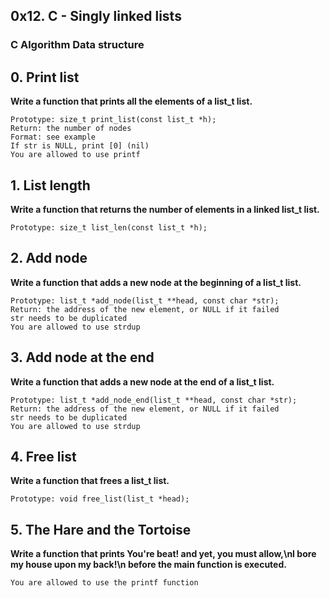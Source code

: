## 0x12. C - Singly linked lists
### C Algorithm  Data structure

## 0. Print list

**Write a function that prints all the elements of a list_t list.**

    Prototype: size_t print_list(const list_t *h);
    Return: the number of nodes
    Format: see example
    If str is NULL, print [0] (nil)
    You are allowed to use printf


## 1. List length

**Write a function that returns the number of elements in a linked list_t list.**

    Prototype: size_t list_len(const list_t *h);


## 2. Add node

**Write a function that adds a new node at the beginning of a list_t list.**

    Prototype: list_t *add_node(list_t **head, const char *str);
    Return: the address of the new element, or NULL if it failed
    str needs to be duplicated
    You are allowed to use strdup

 
## 3. Add node at the end

**Write a function that adds a new node at the end of a list_t list.**

    Prototype: list_t *add_node_end(list_t **head, const char *str);
    Return: the address of the new element, or NULL if it failed
    str needs to be duplicated
    You are allowed to use strdup


## 4. Free list

**Write a function that frees a list_t list.**

    Prototype: void free_list(list_t *head);

 
## 5. The Hare and the Tortoise

**Write a function that prints You're beat! and yet, you must allow,\nI bore my house upon my back!\n before the main function is executed.**

    You are allowed to use the printf function
